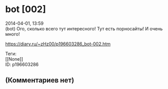 bot [002]
=========

  
2014-04-01, 13:59  
 (bot) Ого, сколько всего тут интересного! Тут есть порносайты! И очень много!   
  
<https://diary.ru/~zHz00/p196603286_bot-002.htm>  
  
Теги:  
[[None]]  
ID: p196603286  


(Комментариев нет)
------------------